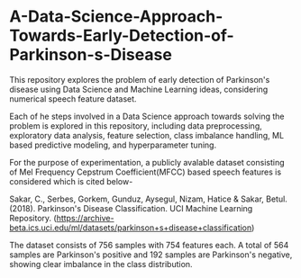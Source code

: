 # A-Data-Science-Approach-Towards-Early-Detection-of-Parkinson-s-Disease

This repository explores the problem of early detection of Parkinson's disease using Data Science and Machine Learning ideas, considering numerical speech feature dataset.

Each of he steps involved in a Data Science approach towards solving the problem is explored in this repository, including data preprocessing, exploratory data analysis, feature selection, class imbalance handling, ML based predictive modeling, and hyperparameter tuning.

For the purpose of experimentation, a publicly avalable dataset consisting of Mel Frequency Cepstrum Coefficient(MFCC) based speech features is considered which is cited below-

Sakar, C., Serbes, Gorkem, Gunduz, Aysegul, Nizam, Hatice & Sakar, Betul. (2018). Parkinson's Disease Classification. UCI Machine Learning Repository. (https://archive-beta.ics.uci.edu/ml/datasets/parkinson+s+disease+classification)

The dataset consists of 756 samples with 754 features each. A total of 564 samples are Parkinson's positive and 192 samples are Parkinson's negative, showing clear imbalance in the class distribution.
